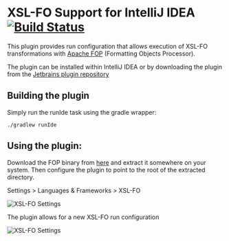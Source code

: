 # XSL-FO Support for IntelliJ IDEA [![Build Status](https://github.com/dmitry-cherkas/intellij-xslfo-support/actions/workflows/gradle.yml/badge.svg)](https://github.com/dmitry-cherkas/intellij-xslfo-support/actions/workflows/gradle.yml)

This plugin provides run configuration that allows execution of XSL-FO transformations with [Apache FOP](https://xmlgraphics.apache.org/fop/) (Formatting Objects Processor).

The plugin can be installed within IntelliJ IDEA or by downloading the plugin from the [Jetbrains plugin repository](https://plugins.jetbrains.com/plugin/7736-xsl-fo-support-for-intellij-idea)

## Building the plugin

Simply run the runIde task using the gradle wrapper:

`./gradlew runIde`

## Using the plugin:

Download the FOP binary from [here](http://mirrors.ukfast.co.uk/sites/ftp.apache.org/xmlgraphics/fop/binaries/) and extract it somewhere on your system. Then configure the plugin to point to the root of the extracted directory.

Settings > Languages & Frameworks > XSL-FO

![XSL-FO Settings](screenshots/xsl-fo-settings.png)

The plugin allows for a new XSL-FO run configuration

![XSL-FO Settings](screenshots/xsl-fo-runconfig.png)
